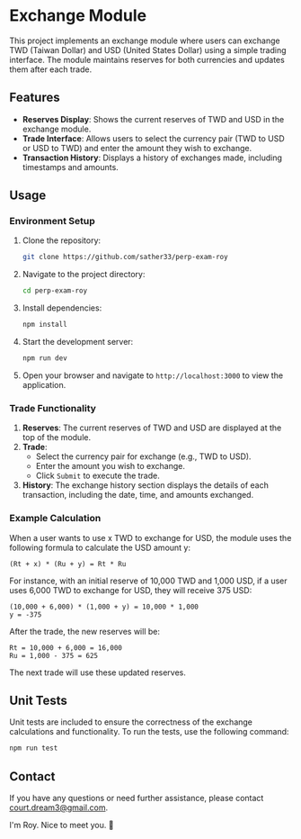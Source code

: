 # Exchange Module

This project implements an exchange module where users can exchange TWD (Taiwan Dollar) and USD (United States Dollar) using a simple trading interface. The module maintains reserves for both currencies and updates them after each trade.

## Features

- **Reserves Display**: Shows the current reserves of TWD and USD in the exchange module.
- **Trade Interface**: Allows users to select the currency pair (TWD to USD or USD to TWD) and enter the amount they wish to exchange.
- **Transaction History**: Displays a history of exchanges made, including timestamps and amounts.

## Usage

### Environment Setup

1. Clone the repository:

   ```sh
   git clone https://github.com/sather33/perp-exam-roy
   ```

2. Navigate to the project directory:

   ```sh
   cd perp-exam-roy
   ```

3. Install dependencies:

   ```sh
   npm install
   ```

4. Start the development server:

   ```sh
   npm run dev
   ```

5. Open your browser and navigate to `http://localhost:3000` to view the application.

### Trade Functionality

1. **Reserves**: The current reserves of TWD and USD are displayed at the top of the module.
2. **Trade**:
   - Select the currency pair for exchange (e.g., TWD to USD).
   - Enter the amount you wish to exchange.
   - Click `Submit` to execute the trade.
3. **History**: The exchange history section displays the details of each transaction, including the date, time, and amounts exchanged.

### Example Calculation

When a user wants to use x TWD to exchange for USD, the module uses the following formula to calculate the USD amount y:

```
(Rt + x) * (Ru + y) = Rt * Ru
```

For instance, with an initial reserve of 10,000 TWD and 1,000 USD, if a user uses 6,000 TWD to exchange for USD, they will receive 375 USD:

```
(10,000 + 6,000) * (1,000 + y) = 10,000 * 1,000
y = -375
```

After the trade, the new reserves will be:

```
Rt = 10,000 + 6,000 = 16,000
Ru = 1,000 - 375 = 625
```

The next trade will use these updated reserves.

## Unit Tests

Unit tests are included to ensure the correctness of the exchange calculations and functionality. To run the tests, use the following command:

```sh
npm run test
```

## Contact

If you have any questions or need further assistance, please contact [court.dream3@gmail.com](mailto:court.dream3@gmail.com).

I'm Roy. Nice to meet you. 🐝
